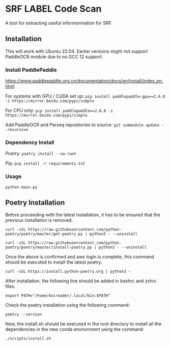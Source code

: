 # SRF LABEL Code Scan

A tool for extracting useful informormation for SRF.

## Installation

This will work with Ubuntu 22.04. Earlier versions might not support PaddleOCR module due to no GCC 12 support.

### Install PaddlePaddle

https://www.paddlepaddle.org.cn/documentation/docs/en/install/index_en.html

For systems with GPU / CUDA set up:
`pip install paddlepaddle-gpu==2.6.0 -i https://mirror.baidu.com/pypi/simple`

For CPU only:
`pip install paddlepaddle==2.6.0 -i https://mirror.baidu.com/pypi/simple`

Add PaddleOCR and Parseq repositories to source:
`git submodule update --recursive`

### Dependency Install

Poetry:
`poetry install --no-root`

Pip:
`pip install -r requirements.txt`

### Usage

`python main.py`


## **Poetry Installation**
Before proceeding with the latest installation, it has to be ensured that the previous installation is removed.

```
curl -sSL https://raw.githubusercontent.com/python-poetry/poetry/master/get-poetry.py | python3 - --uninstall

curl -sSL https://raw.githubusercontent.com/python-poetry/poetry/master/install-poetry.py | python3 - --uninstall
```

Once the above is confirmed and aws login is complete, this command should be executed to install the latest poetry. 

```
curl -sSL https://install.python-poetry.org | python3 -
```

After installation, the following line should be added in bashrc and zshrc files.
```
export PATH="/home/koireader/.local/bin:$PATH"
```

Check the poetry installation using the following command:
```
poetry --version
```

Now, the install.sh should be executed in the root directory to install all the dependencies in the new conda environment using the command:
```
./scripts/install.sh
```


